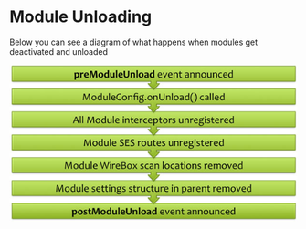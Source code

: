 # Module Unloading

Below you can see a diagram of what happens when modules get deactivated and unloaded

![](../../images/ModulesUnload.jpg)
